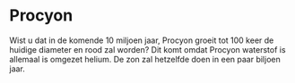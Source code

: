 # Procyon

Wist u dat in de komende 10 miljoen jaar, Procyon groeit tot 100 keer de huidige
diameter en rood zal worden? Dit komt omdat Procyon waterstof is allemaal is
omgezet helium. De zon zal hetzelfde doen in een paar biljoen jaar.

